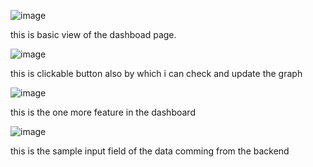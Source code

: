![image](https://github.com/ramanabhinav7/MovieWatchlist/assets/82759038/0838b70f-cf21-40ba-9510-872c5f571beb)

this is basic view of the dashboad page.


![image](https://github.com/ramanabhinav7/MovieWatchlist/assets/82759038/a4e5b48d-abc7-4286-aa2b-c3c1037ce67a)


this is clickable button also by which i can check and update the graph

![image](https://github.com/ramanabhinav7/dashboard/assets/82759038/7a9097bc-43df-4384-b56a-aa6b4f3539e4)

this is the one more feature in the dashboard

![image](https://github.com/ramanabhinav7/dashboard/assets/82759038/e22fac44-78ff-41e3-b6ba-a2521ed5df3e)

this is the sample input field of the data comming from the backend




